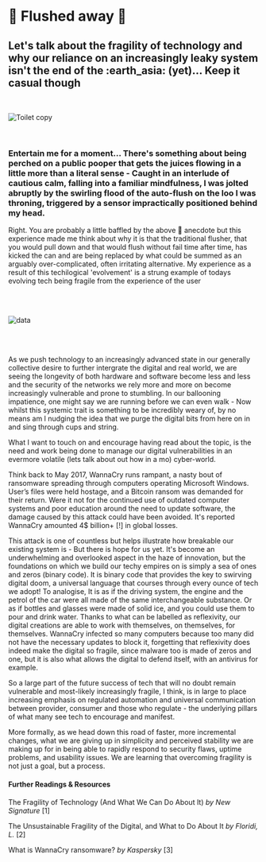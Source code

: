 # <h1><strong> :toilet: Flushed away :floppy_disk: </strong></h1>

<h2>Let's talk about the fragility of technology and why our reliance on an increasingly leaky system isn't the end of the  :earth_asia:  (yet)... Keep it casual though</h2>

<br />

![Toilet copy](https://user-images.githubusercontent.com/94390271/142294397-13679336-a9e5-4558-8afe-b9ee6a94433d.png)

<br />

<h3>Entertain me for a moment... There's something about being perched on a public pooper that gets the juices flowing in a little more than a literal sense - Caught in an interlude of cautious calm, falling into a familiar mindfulness, I was jolted abruptly by the swirling flood of the auto-flush on the loo I was throning, triggered by a sensor impractically positioned behind my head.</h3>

<p1>Right. You are probably a little baffled by the above :shit: anecdote but this experience made me think about why it is that the traditional flusher, that you would pull down and that would flush without fail time after time, has kicked the can and are being replaced by what could be summed as an arguably over-complicated, often irritating alternative. My experience as a result of this techilogical 'evolvement' is a strung example of todays evolving tech being fragile from the experience of the user

  <br />
  <br />
  
![data](https://user-images.githubusercontent.com/94390271/142298933-629e9ba0-77f2-4d8b-a9bc-04a1a7276b60.png)
  
  <br />
  <br />
  
  As we push technology to an increasingly advanced state in our generally collective desire to further intergrate the digital and real world, we are seeing the longevity of both hardware and software become less and less and the security of the networks we rely more and more on become increasingly vulnerable and prone to stumbling. In our ballooning impatience, one might say we are running before we can even walk - Now whilst this systemic trait is something to be incredibly weary of, by no means am I nudging the idea that we purge the digital bits from here on in and sing through cups and string. 
  
  What I want to touch on and encourage having read about the topic, is the need and work being done to manage our digital vulnerabilities in an evermore volatile (lets talk about out how in a mo) cyber-world.
  
  Think back to May 2017, WannaCry runs rampant, a nasty bout of ransomware spreading through computers operating Microsoft Windows. User’s files were held hostage, and a Bitcoin ransom was demanded for their return. Were it not for the continued use of outdated computer systems and poor education around the need to update software, the damage caused by this attack could have been avoided. It's reported WannaCry amounted 4$ billion+ [!] in global losses.
  
  This attack is one of countless but helps illustrate how breakable our existing system is - But there is hope for us yet. It's become an underwhelming and overlooked aspect in the haze of innovation, but the foundations on which we build our techy empires on is simply a sea of ones and zeros (binary code). It is binary code that provides the key to swirving digital doom, a universal language that courses through every ounce of tech we adopt! To analogise, It is as if the driving system, the engine and the petrol of the car were all made of the same interchangeable substance. Or as if bottles and glasses were made of solid ice, and you could use them to pour and drink water. Thanks to what can be labelled as reflexivity, our digital creations are able to work with themselves, on themselves, for themselves. WannaCry infected so many computers because too many did not have the necessary updates to block it, forgetting that reflexivity does indeed make the digital so fragile, since malware too is made of zeros and one, but it is also what allows the digital to defend itself, with an antivirus for example.
  
  So a large part of the future success of tech that will no doubt remain vulnerable and most-likely increasingly fragile, I think, is in large to place increasing emphasis on regulated automation and universal communication between provider, consumer and those who regulate - the underlying pillars of what many see tech to encourage and manifest.
  
  More formally, as we head down this road of faster, more incremental changes, what we are giving up in simplicity and perceived stability we are making up for in being able to rapidly respond to security flaws, uptime problems, and usability issues. We are learning that overcoming fragility is not just a goal, but a process.</p> 

<h4>Further Readings & Resources</h4> 

<p> The Fragility of Technology (And What We Can Do About It) <em>by New Signature</em> [1] </p> 
  
<p> The Unsustainable Fragility of the Digital, and What to Do About It <em>by Floridi, L.</em> [2] </p> 

<p> What is WannaCry ransomware? <em>by Kaspersky</em> [3]  </p> 
  
[1]:https://newsignature.com/articles/the-fragility-of-technology-and-what-we-can-do-about-it/ 
[2]:https://link.springer.com/article/10.1007/s13347-017-0280-4
[3]:https://www.kaspersky.co.uk/resource-center/threats/ransomware-wannacry

